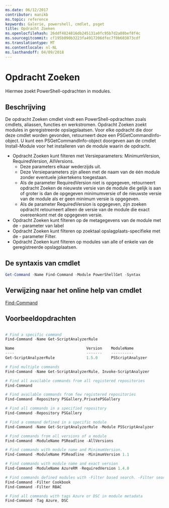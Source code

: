 ```yaml
---
ms.date: 06/12/2017
contributor: manikb
ms.topic: reference
keywords: Galerie, powershell, cmdlet, psget
title: Opdracht Zoeken
ms.openlocfilehash: 26ddf4824816db245131a0fc95b7d2a88bef8f4c
ms.sourcegitcommit: cf195b090b3223fa4917206dfec7f0b603873cdf
ms.translationtype: MT
ms.contentlocale: nl-NL
ms.lasthandoff: 04/09/2018
---
```

# <a name="find-command"></a>Opdracht Zoeken

Hiermee zoekt PowerShell-opdrachten in modules.

## <a name="description"></a>Beschrijving
De opdracht Zoeken cmdlet vindt een PowerShell-opdrachten zoals cmdlets, aliassen, functies en werkstromen. Opdracht Zoeken zoekt modules in geregistreerde opslagplaatsen.
Voor elke opdracht die door deze cmdlet worden gevonden, retourneert deze een PSGetCommandInfo-object. U kunt een PSGetCommandInfo-object doorgeven aan de cmdlet Install-Module voor het installeren van de module waarin de opdracht.

- Opdracht Zoeken kunt filteren met Versieparameters: MinimumVersion, RequiredVersion, AllVersions.
  - Deze parameters elkaar wederzijds uit.
  - Deze Versieparameters zijn alleen met de naam van de één module zonder eventuele jokertekens toegestaan.
  - Als de parameter RequiredVersion niet is opgegeven, retourneert opdracht Zoeken de nieuwste versie van de module die gelijk is aan of groter is dan de opgegeven minimumversie of de nieuwste versie van de module als er geen minimum versie is opgegeven.
  - Als de parameter RequiredVersion is opgegeven, zijn zoeken opdracht retourneert alleen de versie van de module die exact overeenkomt met de opgegeven versie.
- Opdracht Zoeken kunt filteren op de metagegevens van de module met de - parameter van label
- Opdracht Zoeken kunt filteren op zoektaal opslagplaats-specifieke met de - parameter Filter.
- Opdracht Zoeken kunt filteren op modules van alle of enkele van de geregistreerde opslagplaatsen.

## <a name="cmdlet-syntax"></a>De syntaxis van cmdlet
```powershell
Get-Command -Name Find-Command -Module PowerShellGet -Syntax
```

## <a name="cmdlet-online-help-reference"></a>Verwijzing naar het online help van cmdlet

[Find-Command](http://go.microsoft.com/fwlink/?LinkId=733636)

## <a name="example-commands"></a>Voorbeeldopdrachten
```powershell

# Find a specific command
Find-Command -Name Get-ScriptAnalyzerRule

Name                                Version    ModuleName                          Repository
----                                -------    ----------                          ----------
Get-ScriptAnalyzerRule              1.5.0      PSScriptAnalyzer                    PSGallery

# Find multiple commands
Find-Command -Name Get-ScriptAnalyzerRule, Invoke-ScriptAnalyzer

# Find all available commands from all registered repositories
Find-Command

# Find available commands from few registered repositories
Find-Command -Repository PSGallery,PrivatePSGallery

# Find all commands in a specified repository
Find-Command -Repository PSGallery

# Find a command defined in a specific module
Find-Command -Name Get-ScriptAnalyzerRule -Module PSScriptAnalyzer

# Find commands from all versions of a module
Find-Command -ModuleName PSReadline -AllVersions

# Find commands with module name and MinimumVersion.
Find-Command -ModuleName PSReadline -MinimumVersion 1.1

# Find commands with module name and exact version
Find-Command -ModuleName AzureRM -RequiredVersion 1.4.0

# Find commands defined modules with -Filter based search. -Filter searches in description and module names
Find-Command -Filter Cookbook
Find-Command -Filter RBAC

# Find all commands with tags Azure or DSC in module metadata
Find-Command -Tag Azure, DSC

```